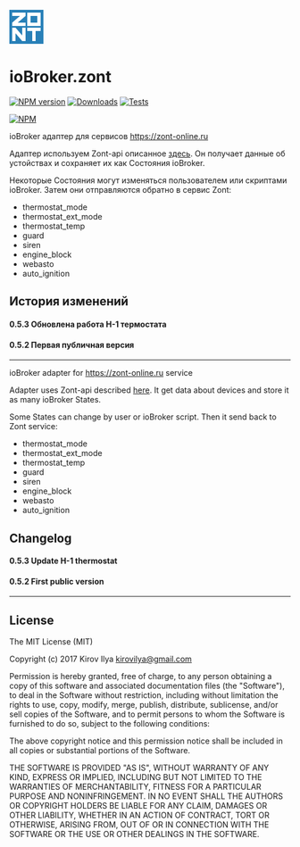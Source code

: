 ![Logo](admin/zont.png)

# ioBroker.zont

[![NPM version](http://img.shields.io/npm/v/iobroker.zont.svg)](https://www.npmjs.com/package/iobroker.zont)
[![Downloads](https://img.shields.io/npm/dm/iobroker.zont.svg)](https://www.npmjs.com/package/iobroker.zont)
[![Tests](https://travis-ci.org/kirovilya/ioBroker.zont.svg?branch=master)](https://travis-ci.org/kirovilya/ioBroker.zont)

[![NPM](https://nodei.co/npm/iobroker.zont.png?downloads=true)](https://nodei.co/npm/iobroker.zont/)

ioBroker адаптер для сервисов https://zont-online.ru

Адаптер используем Zont-api описанное [здесь](https://zont-online.ru/api/docs/).
Он получает данные об устойствах и сохраняет их как Состояния ioBroker.

Некоторые Состояния могут изменяться пользователем или скриптами ioBroker. Затем они отправляются обратно в сервис Zont:
* thermostat_mode
* thermostat_ext_mode
* thermostat_temp
* guard
* siren
* engine_block
* webasto
* auto_ignition

## История изменений

#### 0.5.3 Обновлена работа H-1 термостата

#### 0.5.2 Первая публичная версия

-----------------

ioBroker adapter for https://zont-online.ru service

Adapter uses Zont-api described [here](https://zont-online.ru/api/docs/).
It get data about devices and store it as many ioBroker States.

Some States can change by user or ioBroker script. Then it send back to Zont service:
* thermostat_mode
* thermostat_ext_mode
* thermostat_temp
* guard
* siren
* engine_block
* webasto
* auto_ignition


## Changelog

#### 0.5.3 Update H-1 thermostat

#### 0.5.2 First public version

---------------

## License
The MIT License (MIT)

Copyright (c) 2017 Kirov Ilya <kirovilya@gmail.com>

Permission is hereby granted, free of charge, to any person obtaining a copy
of this software and associated documentation files (the "Software"), to deal
in the Software without restriction, including without limitation the rights
to use, copy, modify, merge, publish, distribute, sublicense, and/or sell
copies of the Software, and to permit persons to whom the Software is
furnished to do so, subject to the following conditions:

The above copyright notice and this permission notice shall be included in
all copies or substantial portions of the Software.

THE SOFTWARE IS PROVIDED "AS IS", WITHOUT WARRANTY OF ANY KIND, EXPRESS OR
IMPLIED, INCLUDING BUT NOT LIMITED TO THE WARRANTIES OF MERCHANTABILITY,
FITNESS FOR A PARTICULAR PURPOSE AND NONINFRINGEMENT. IN NO EVENT SHALL THE
AUTHORS OR COPYRIGHT HOLDERS BE LIABLE FOR ANY CLAIM, DAMAGES OR OTHER
LIABILITY, WHETHER IN AN ACTION OF CONTRACT, TORT OR OTHERWISE, ARISING FROM,
OUT OF OR IN CONNECTION WITH THE SOFTWARE OR THE USE OR OTHER DEALINGS IN
THE SOFTWARE.
